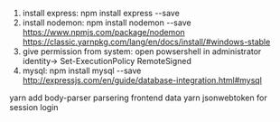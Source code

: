 1. install express: npm install express --save
2. install nodemon: npm install nodemon --save
https://www.npmjs.com/package/nodemon
https://classic.yarnpkg.com/lang/en/docs/install/#windows-stable
3. give permission from system: open powsershell in administrator identity-> Set-ExecutionPolicy RemoteSigned
4. mysql: npm install mysql --save
http://expressjs.com/en/guide/database-integration.html#mysql


yarn add body-parser parsering frontend data
yarn jsonwebtoken for session login
